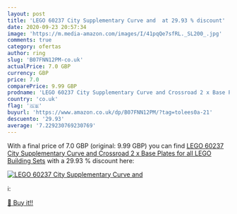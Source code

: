 ```yaml
---
layout: post
title: 'LEGO 60237 City Supplementary Curve and  at 29.93 % discount'
date: 2020-09-23 20:57:34
image: 'https://m.media-amazon.com/images/I/41pqQe7sfRL._SL200_.jpg'
comments: true
category: ofertas
author: ring
slug: 'B07FNN12PM-co.uk'
actualPrice: 7.0 GBP
currency: GBP
price: 7.0
comparePrice: 9.99 GBP
prodname: 'LEGO 60237 City Supplementary Curve and Crossroad 2 x Base Plates for all LEGO Building Sets'
country: 'co.uk'
flag: '🇬🇧'
buyurl: 'https://www.amazon.co.uk/dp/B07FNN12PM/?tag=tolees0a-21'
descuento: '29.93'
average: '7.229230769230769'
---
```


With a final price of 7.0 GBP (original: 9.99 GBP) you can find [LEGO 60237 City Supplementary Curve and Crossroad 2 x Base Plates for all LEGO Building Sets](https://www.amazon.co.uk/dp/B07FNN12PM/?tag=tolees0a-21) with a  29.93 % discount here:

[![LEGO 60237 City Supplementary Curve and ](https://m.media-amazon.com/images/I/41pqQe7sfRL._SL200_.jpg)](https://www.amazon.co.uk/dp/B07FNN12PM/?tag=tolees0a-21)

ℹ️:


[🛒 Buy it!!](https://www.amazon.co.uk/dp/B07FNN12PM/?tag=tolees0a-21)
